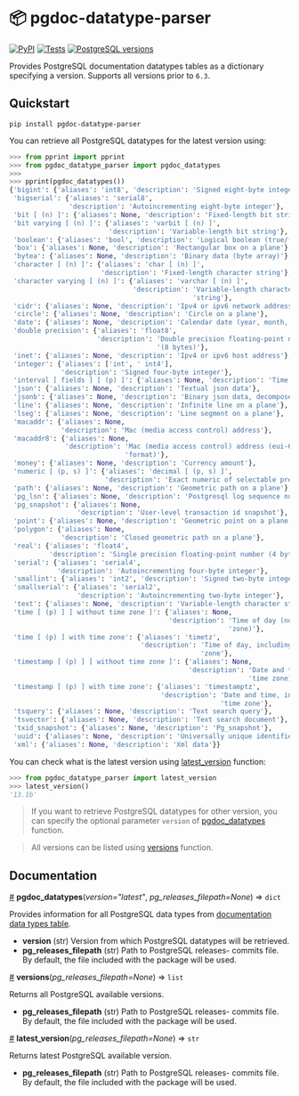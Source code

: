 # 📦 pgdoc-datatype-parser

[![PyPI](https://img.shields.io/pypi/v/pgdoc-datatype-parser)](https://pypi.org/project/pgdoc-datatype-parser/) [![Tests](https://img.shields.io/travis/mondeja/pgdoc-datatype-parser?label=tests&logo=travis)](https://travis-ci.com/github/mondeja/pgdoc-datatype-parser) [![PostgreSQL versions](https://img.shields.io/static/v1?label=PostgreSQL&message=%3E=6.3&color=336791&logo=postgresql)](https://www.postgresql.org/docs/current/datatype.html)

Provides PostgreSQL documentation datatypes tables as a dictionary specifying a version. Supports all versions prior to `6.3`.

## Quickstart

```
pip install pgdoc-datatype-parser
```

You can retrieve all PostgreSQL datatypes for the latest version using:

```python
>>> from pprint import pprint
>>> from pgdoc_datatype_parser import pgdoc_datatypes
>>>
>>> pprint(pgdoc_datatypes())
{'bigint': {'aliases': 'int8', 'description': 'Signed eight-byte integer'},
 'bigserial': {'aliases': 'serial8',
               'description': 'Autoincrementing eight-byte integer'},
 'bit [ (n) ]': {'aliases': None, 'description': 'Fixed-length bit string'},
 'bit varying [ (n) ]': {'aliases': 'varbit [ (n) ]',
                         'description': 'Variable-length bit string'},
 'boolean': {'aliases': 'bool', 'description': 'Logical boolean (true/false)'},
 'box': {'aliases': None, 'description': 'Rectangular box on a plane'},
 'bytea': {'aliases': None, 'description': 'Binary data (byte array)'},
 'character [ (n) ]': {'aliases': 'char [ (n) ]',
                       'description': 'Fixed-length character string'},
 'character varying [ (n) ]': {'aliases': 'varchar [ (n) ]',
                               'description': 'Variable-length character '
                                              'string'},
 'cidr': {'aliases': None, 'description': 'Ipv4 or ipv6 network address'},
 'circle': {'aliases': None, 'description': 'Circle on a plane'},
 'date': {'aliases': None, 'description': 'Calendar date (year, month, day)'},
 'double precision': {'aliases': 'float8',
                      'description': 'Double precision floating-point number '
                                     '(8 bytes)'},
 'inet': {'aliases': None, 'description': 'Ipv4 or ipv6 host address'},
 'integer': {'aliases': ['int', ' int4'],
             'description': 'Signed four-byte integer'},
 'interval [ fields ] [ (p) ]': {'aliases': None, 'description': 'Time span'},
 'json': {'aliases': None, 'description': 'Textual json data'},
 'jsonb': {'aliases': None, 'description': 'Binary json data, decomposed'},
 'line': {'aliases': None, 'description': 'Infinite line on a plane'},
 'lseg': {'aliases': None, 'description': 'Line segment on a plane'},
 'macaddr': {'aliases': None,
             'description': 'Mac (media access control) address'},
 'macaddr8': {'aliases': None,
              'description': 'Mac (media access control) address (eui-64 '
                             'format)'},
 'money': {'aliases': None, 'description': 'Currency amount'},
 'numeric [ (p, s) ]': {'aliases': 'decimal [ (p, s) ]',
                        'description': 'Exact numeric of selectable precision'},
 'path': {'aliases': None, 'description': 'Geometric path on a plane'},
 'pg_lsn': {'aliases': None, 'description': 'Postgresql log sequence number'},
 'pg_snapshot': {'aliases': None,
                 'description': 'User-level transaction id snapshot'},
 'point': {'aliases': None, 'description': 'Geometric point on a plane'},
 'polygon': {'aliases': None,
             'description': 'Closed geometric path on a plane'},
 'real': {'aliases': 'float4',
          'description': 'Single precision floating-point number (4 bytes)'},
 'serial': {'aliases': 'serial4',
            'description': 'Autoincrementing four-byte integer'},
 'smallint': {'aliases': 'int2', 'description': 'Signed two-byte integer'},
 'smallserial': {'aliases': 'serial2',
                 'description': 'Autoincrementing two-byte integer'},
 'text': {'aliases': None, 'description': 'Variable-length character string'},
 'time [ (p) ] [ without time zone ]': {'aliases': None,
                                        'description': 'Time of day (no time '
                                                       'zone)'},
 'time [ (p) ] with time zone': {'aliases': 'timetz',
                                 'description': 'Time of day, including time '
                                                'zone'},
 'timestamp [ (p) ] [ without time zone ]': {'aliases': None,
                                             'description': 'Date and time (no '
                                                            'time zone)'},
 'timestamp [ (p) ] with time zone': {'aliases': 'timestamptz',
                                      'description': 'Date and time, including '
                                                     'time zone'},
 'tsquery': {'aliases': None, 'description': 'Text search query'},
 'tsvector': {'aliases': None, 'description': 'Text search document'},
 'txid_snapshot': {'aliases': None, 'description': 'Pg_snapshot'},
 'uuid': {'aliases': None, 'description': 'Universally unique identifier'},
 'xml': {'aliases': None, 'description': 'Xml data'}}
```

You can check what is the latest version using [latest_version](#latest_version) function:

```python
>>> from pgdoc_datatype_parser import latest_version
>>> latest_version()
'13.1b'
```

> If you want to retrieve PostgreSQL datatypes for other version, you can specify the optional parameter `version` of [pgdoc_datatypes](#pgdoc_datatypes) function.

> All versions can be listed using [versions](#versions) function.

## Documentation

<a name="pgdoc_datatypes" href="#pgdoc_datatypes">#</a> <b>pgdoc_datatypes</b>(<i>version="latest"</i>, <i>pg_releases_filepath=None</i>) ⇒ `dict`

Provides information for all PostgreSQL data types from [documentation data types table](https://www.postgresql.org/docs/current/datatype.html#DATATYPE-TABLE).

- **version** (str) Version from which PostgreSQL datatypes will be retrieved. 
- **pg_releases_filepath** (str) Path to PostgreSQL releases- commits file. By default, the file included with the package will be used.

<a name="versions" href="#versions">#</a> <b>versions</b>(<i>pg_releases_filepath=None</i>) ⇒ `list`

Returns all PostgreSQL available versions.

- **pg_releases_filepath** (str) Path to PostgreSQL releases- commits file. By default, the file included with the package will be used.

<a name="latest_version" href="#latest_version">#</a> <b>latest_version</b>(<i>pg_releases_filepath=None</i>) ⇒ `str`

Returns latest PostgreSQL available version.

- **pg_releases_filepath** (str) Path to PostgreSQL releases- commits file. By default, the file included with the package will be used.
